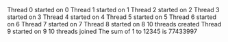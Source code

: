 Thread 0 started on 0
Thread 1 started on 1
Thread 2 started on 2
Thread 3 started on 3
Thread 4 started on 4
Thread 5 started on 5
Thread 6 started on 6
Thread 7 started on 7
Thread 8 started on 8
10 threads created
Thread 9 started on 9
10 threads joined
The sum of 1 to 12345 is 77433997

